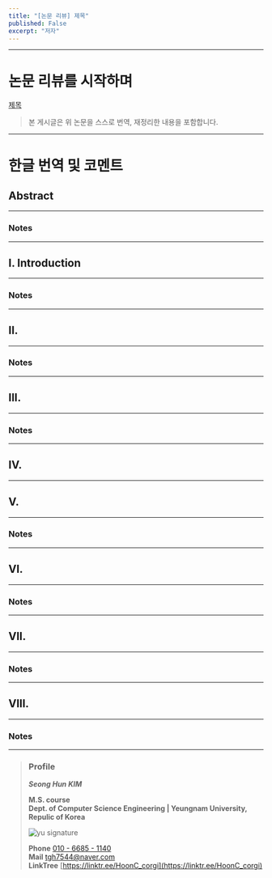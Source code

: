 ```yaml
---
title: "[논문 리뷰] 제목"
published: False
excerpt: "저자"
---
```


---

# 논문 리뷰를 시작하며

[제목](링크)

> 본 게시글은 위 논문을 스스로 번역, 재정리한 내용을 포함합니다.

---

# 한글 번역 및 코멘트
## Abstract

---

### Notes

---

## **I. Introduction**


---
### Notes


---
## **II.** 


---
### Notes


---
## **III.** 



---
### Notes


---
## **IV.** 



---

## **V.** 



---
### Notes


---

## **VI.** 


---
### Notes


---
## **VII.** 


---
### Notes


---
## **VIII.** 


---
### Notes

---

> ### Profile
>
>
> ***Seong Hun KIM***
>
>
> **M.S. course**  
> **Dept. of Computer Science Engineering | Yeungnam University, Repulic of Korea**
>
> ![yu signature](https://github.com/HoonC-corgi/Convolution_Filter_Application/assets/118245330/37c81d9e-cfb8-4aee-8497-ff1071b2458b)
>
> **Phone** [010 - 6685 - 1140](tel:010-6685-1140)  
> **Mail** [tgh7544@naver.com](mailto:tgh7544@naver.com)  
> **LinkTree** [https://linktr.ee/HoonC_corgi](https://linktr.ee/HoonC_corgi)














